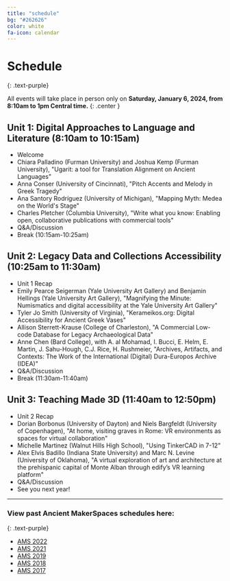 ```yaml
---
title: "schedule"
bg: "#262626"
color: white
fa-icon: calendar
---
```


# Schedule
{: .text-purple}

All events will take place in person only on **Saturday, January 6, 2024, from 8:10am to 1pm Central time.** 
{: .center }

## Unit 1: Digital Approaches to Language and Literature (8:10am to 10:15am)
* Welcome
* Chiara Palladino (Furman University) and Joshua Kemp (Furman University), "Ugarit: a tool for Translation Alignment on Ancient Languages"
* Anna Conser (University of Cincinnati), "Pitch Accents and Melody in Greek Tragedy"
* Ana Santory Rodríguez (University of Michigan), "Mapping Myth: Medea on the World's Stage"
* Charles Pletcher (Columbia University), "Write what you know: Enabling open, collaborative publications with commercial tools"	
* Q&A/Discussion
* Break (10:15am-10:25am)

## Unit 2: Legacy Data and Collections Accessibility (10:25am to 11:30am)
* Unit 1 Recap
* Emily Pearce Seigerman (Yale University Art Gallery) and Benjamin Hellings (Yale University Art Gallery), "Magnifying the Minute: Numismatics and digital accessibility at the Yale University Art Gallery"
* Tyler Jo Smith (University of Virginia), "Kerameikos.org: Digital Accessibility for Ancient Greek Vases"
* Allison Sterrett-Krause (College of Charleston), "A Commercial Low-code Database for Legacy Archaeological Data"
* Anne Chen (Bard College), with A. al Mohamad, I. Bucci, E. Helm, E. Martin, J. Sahu-Hough, C.J. Rice, H. Rushmeier, "Archives, Artifacts, and Contexts: The Work of the International (Digital) Dura-Europos Archive (IDEA)" 
* Q&A/Discussion
* Break (11:30am-11:40am)

## Unit 3: Teaching Made 3D (11:40am to 12:50pm)
* Unit 2 Recap
* Dorian Borbonus (University of Dayton) and Niels Bargfeldt (University of Copenhagen), "At home, visiting graves in Rome: VR environments as spaces for virtual collaboration"
* Michelle Martinez (Walnut Hills High School), "Using TinkerCAD in 7-12"
* Alex Elvis Badillo (Indiana State University) and Marc N. Levine (University of Oklahoma), "A virtual exploration of art and architecture at the prehispanic capital of Monte Alban through edify’s VR learning platform"
* Q&A/Discussion
* See you next year!

***

### View past Ancient MakerSpaces schedules here:
{: .text-purple}
- [AMS 2022](https://libatique.info/AMS2022/)
- [AMS 2021](https://rachelstarry.github.io/AMS2021/)
- [AMS 2019](https://diyclassics.github.io/ams-2019/)
- [AMS 2018](https://diyclassics.github.io/ams-2018/)
- [AMS 2017](https://diyclassics.github.io/ams/)
